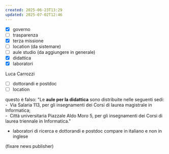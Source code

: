 ```yaml
---
created: 2025-06-23T13:29
updated: 2025-07-02T12:46
---
```

- [x] governo
- [ ] trasparenza
- [x] terza missione
- [ ] location (da sistemare)
- [ ] aule studio (da aggiungere in generale)
- [x] didattica
- [x] laboratori

Luca Carrozzi
- [ ] dottorandi e postdoc
- [ ] location

questo è falso:
"Le **aule per la didattica** sono distribuite nelle seguenti sedi:  
-  Via Salaria 113, per gli insegnamenti dei Corsi di laurea magistrale in Informatica;  
-  Città universitaria Piazzale Aldo Moro 5, per gli insegnamenti dei Corsi di laurea triennale in Informatica."

- laboratori di ricerca e dottorandi e postdoc compare in italiano e non in inglese

(fixare news publisher)